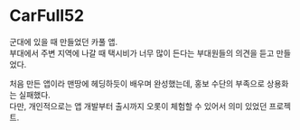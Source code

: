 # CarFull52
군대에 있을 때 만들었던 카풀 앱.  
부대에서 주변 지역에 나갈 때 택시비가 너무 많이 든다는 부대원들의 의견을 듣고 만들었다.  

처음 만든 앱이라 맨땅에 헤딩하듯이 배우며 완성했는데, 홍보 수단의 부족으로 상용화는 실패했다.  
다만, 개인적으로는 앱 개발부터 출시까지 오롯이 체험할 수 있어서 의미 있었던 프로젝트.
